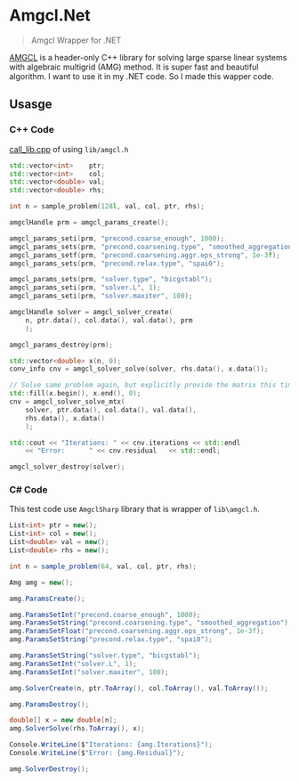 # Amgcl.Net

> Amgcl Wrapper for .NET

[AMGCL](https://github.com/ddemidov/amgcl) is a header-only C++ library for solving large sparse linear systems with algebraic multigrid (AMG) method. It is super fast and beautiful algorithm. I want to use it in my .NET code. So I made this wapper code.

## Usasge

### C++ Code

[call_lib.cpp](https://github.com/ddemidov/amgcl/blob/master/examples/call_lib.cpp) of using `lib/amgcl.h`

```cpp
std::vector<int>    ptr;
std::vector<int>    col;
std::vector<double> val;
std::vector<double> rhs;

int n = sample_problem(128l, val, col, ptr, rhs);

amgclHandle prm = amgcl_params_create();

amgcl_params_seti(prm, "precond.coarse_enough", 1000);
amgcl_params_sets(prm, "precond.coarsening.type", "smoothed_aggregation");
amgcl_params_setf(prm, "precond.coarsening.aggr.eps_strong", 1e-3f);
amgcl_params_sets(prm, "precond.relax.type", "spai0");

amgcl_params_sets(prm, "solver.type", "bicgstabl");
amgcl_params_seti(prm, "solver.L", 1);
amgcl_params_seti(prm, "solver.maxiter", 100);

amgclHandle solver = amgcl_solver_create(
    n, ptr.data(), col.data(), val.data(), prm
    );

amgcl_params_destroy(prm);

std::vector<double> x(n, 0);
conv_info cnv = amgcl_solver_solve(solver, rhs.data(), x.data());

// Solve same problem again, but explicitly provide the matrix this time:
std::fill(x.begin(), x.end(), 0);
cnv = amgcl_solver_solve_mtx(
    solver, ptr.data(), col.data(), val.data(),
    rhs.data(), x.data()
    );

std::cout << "Iterations: " << cnv.iterations << std::endl
    << "Error:      " << cnv.residual   << std::endl;

amgcl_solver_destroy(solver);
```

### C# Code

This test code use `AmgclSharp` library that is wrapper of `lib\amgcl.h`.

```cs
List<int> ptr = new();
List<int> col = new();
List<double> val = new();
List<double> rhs = new();

int n = sample_problem(64, val, col, ptr, rhs);

Amg amg = new();

amg.ParamsCreate();

amg.ParamsSetInt("precond.coarse_enough", 1000);
amg.ParamsSetString("precond.coarsening.type", "smoothed_aggregation");
amg.ParamsSetFloat("precond.coarsening.aggr.eps_strong", 1e-3f);
amg.ParamsSetString("precond.relax.type", "spai0");

amg.ParamsSetString("solver.type", "bicgstabl");
amg.ParamsSetInt("solver.L", 1);
amg.ParamsSetInt("solver.maxiter", 100);

amg.SolverCreate(n, ptr.ToArray(), col.ToArray(), val.ToArray());

amg.ParamsDestroy();

double[] x = new double[n];
amg.SolverSolve(rhs.ToArray(), x);

Console.WriteLine($"Iterations: {amg.Iterations}");
Console.WriteLine($"Error: {amg.Residual}");

amg.SolverDestroy();
```